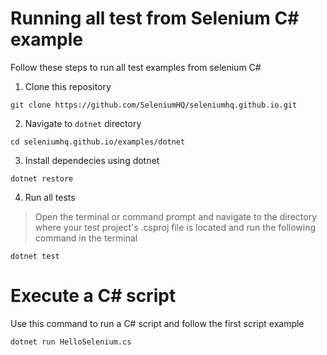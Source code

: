 # Running all test from Selenium C# example

Follow these steps to run all test examples from selenium C#

1. Clone this repository

```
git clone https://github.com/SeleniumHQ/seleniumhq.github.io.git
```

2. Navigate to `dotnet` directory

```
cd seleniumhq.github.io/examples/dotnet
```

3. Install dependecies using dotnet

```
dotnet restore
```

4. Run all tests
> Open the terminal or command prompt and navigate to the directory where your test project's .csproj file is located and run the following command in the terminal

```
dotnet test
```

# Execute a C# script

Use this command to run a C# script and follow the first script example

```
dotnet run HelloSelenium.cs
```
